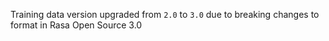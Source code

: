 Training data version upgraded from `2.0` to `3.0` due to breaking changes to format in Rasa Open Source 3.0
